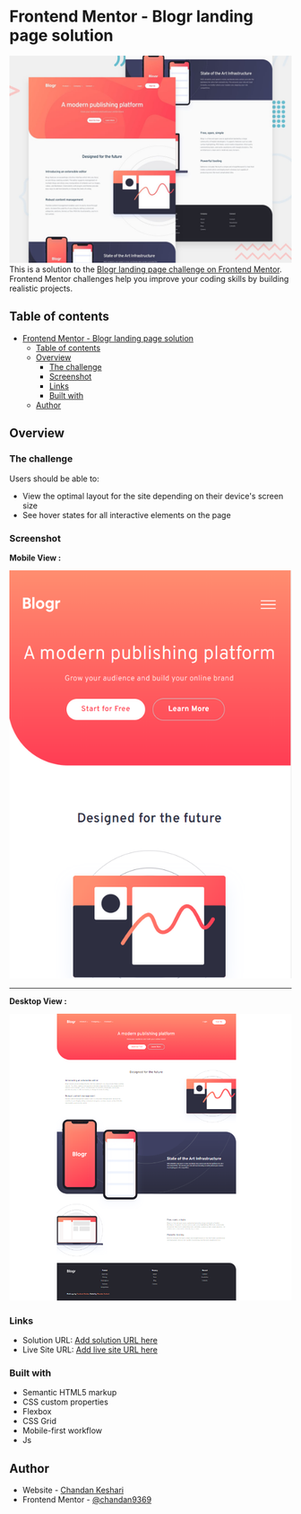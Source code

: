 # Frontend Mentor - Blogr landing page solution

![Design preview for the Blogr landing page coding challenge](./design/desktop-preview.jpg)
This is a solution to the [Blogr landing page challenge on Frontend Mentor](https://www.frontendmentor.io/challenges/blogr-landing-page-EX2RLAApP). Frontend Mentor challenges help you improve your coding skills by building realistic projects.

## Table of contents

- [Frontend Mentor - Blogr landing page solution](#frontend-mentor---blogr-landing-page-solution)
  - [Table of contents](#table-of-contents)
  - [Overview](#overview)
    - [The challenge](#the-challenge)
    - [Screenshot](#screenshot)
    - [Links](#links)
    - [Built with](#built-with)
  - [Author](#author)

## Overview

### The challenge

Users should be able to:

- View the optimal layout for the site depending on their device's screen size
- See hover states for all interactive elements on the page

### Screenshot

**Mobile View :**

![ss-2](./images/ss-2.png)

---

**Desktop View :**

![ss-1](./images/ss-1.png)

### Links

- Solution URL: [Add solution URL here](https://your-solution-url.com)
- Live Site URL: [Add live site URL here](https://bloger-website-by-chandan-keshari.netlify.app/)

### Built with

- Semantic HTML5 markup
- CSS custom properties
- Flexbox
- CSS Grid
- Mobile-first workflow
- Js

## Author

- Website - [Chandan Keshari](https://www.frontendmentor.io/profile/chandan9369)
- Frontend Mentor - [@chandan9369](https://www.frontendmentor.io/profile/chandan9369)
